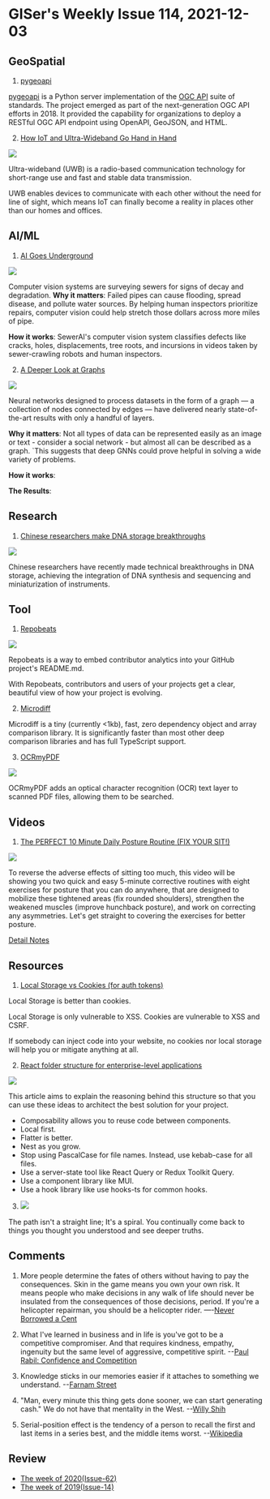 # GISer's Weekly Issue 114, 2021-12-03

## GeoSpatial

1. [pygeoapi](https://pygeoapi.io)

[pygeoapi](https://pygeoapi.io) is a Python server implementation of the [OGC API](https://ogcapi.ogc.org) suite of standards. The project emerged as part of the next-generation OGC API efforts in 2018. It provided the capability for organizations to deploy a RESTful OGC API endpoint using OpenAPI, GeoJSON, and HTML.

2. [How IoT and Ultra-Wideband Go Hand in Hand](https://www.iotforall.com/how-iot-and-ultra-wideband-go-hand-in-hand)

![](https://www.mouser.ca/images/marketingid/2020/microsites/163901466/ultra-wideband-uses.png)

Ultra-wideband (UWB) is a radio-based communication technology for short-range use and fast and stable data transmission.

UWB enables devices to communicate with each other without the need for line of sight, which means IoT can finally become a reality in places other than our homes and offices.

## AI/ML

1. [AI Goes Underground](https://read.deeplearning.ai/the-batch/issue-120/)

![](https://cdn2.hubspot.net/hub/5871640/hubfs/SEWER.gif?upscale=true&width=1200&upscale=true&name=SEWER.gif)

Computer vision systems are surveying sewers for signs of decay and degradation.
**Why it matters**: Failed pipes can cause flooding, spread disease, and pollute water sources. By helping human inspectors prioritize repairs, computer vision could help stretch those dollars across more miles of pipe.

**How it works**: SewerAI's computer vision system classifies defects like cracks, holes, displacements, tree roots, and incursions in videos taken by sewer-crawling robots and human inspectors.

2. [A Deeper Look at Graphs](https://read.deeplearning.ai/the-batch/issue-120/)

![](https://cdn2.hubspot.net/hub/5871640/hubfs/GRAPHv3.gif?upscale=true&width=1200&upscale=true&name=GRAPHv3.gif)

Neural networks designed to process datasets in the form of a graph — a collection of nodes connected by edges — have delivered nearly state-of-the-art results with only a handful of layers.

**Why it matters**: Not all types of data can be represented easily as an image or text - consider a social network - but almost all can be described as a graph. `This suggests that deep GNNs could prove helpful in solving a wide variety of problems.

**How it works**:

**The Results**:

## Research

1. [Chinese researchers make DNA storage breakthroughs](https://global.chinadaily.com.cn/a/202112/02/WS61a86d16a310cdd39bc78f4f.html)

![](https://img2.chinadaily.com.cn/images/202112/02/61a870fea310cdd3d81e4929.jpeg)

Chinese researchers have recently made technical breakthroughs in DNA storage, achieving the integration of DNA synthesis and sequencing and miniaturization of instruments.

## Tool

1. [Repobeats](https://repobeats.axiom.co/)

![](https://repobeats.axiom.co/_next/image?url=%2Freadme.png&w=384&q=75)

Repobeats is a way to embed contributor analytics into your GitHub project's README.md.

With Repobeats, contributors and users of your projects get a clear, beautiful view of how your project is evolving.

2. [Microdiff](https://github.com/AsyncBanana/microdiff?ck_subscriber_id=1238258824)

Microdiff is a tiny (currently <1kb), fast, zero dependency object and array comparison library. It is significantly faster than most other deep comparison libraries and has full TypeScript support.

3. [OCRmyPDF](https://ocrmypdf.readthedocs.io/en/latest/index.html)

![](https://ocrmypdf.readthedocs.io/en/latest/_images/logo.svg)

OCRmyPDF adds an optical character recognition (OCR) text layer to scanned PDF files, allowing them to be searched.

## Videos

1. [The PERFECT 10 Minute Daily Posture Routine (FIX YOUR SIT!)](https://www.youtube.com/watch?v=RqcOCBb4arc)

![](https://builtwithscience.com/wp-content/uploads/2020/05/Bad-posture-excessive-sitting-1024x576.jpg)

To reverse the adverse effects of sitting too much, this video will be showing you two quick and easy 5-minute corrective routines with eight exercises for posture that you can do anywhere, that are designed to mobilize these tightened areas (fix rounded shoulders), strengthen the weakened muscles (improve hunchback posture), and work on correcting any asymmetries. Let's get straight to covering the exercises for better posture.

[Detail Notes](https://builtwithscience.com/posture-workout-routine/)

## Resources

1. [Local Storage vs Cookies (for auth tokens)](https://www.reddit.com/r/Frontend/comments/cubcpj/local_storage_vs_cookies_for_auth_tokens/)

Local Storage is better than cookies.

Local Storage is only vulnerable to XSS. Cookies are vulnerable to XSS and CSRF.

If somebody can inject code into your website, no cookies nor local storage will help you or mitigate anything at all.

2. [React folder structure for enterprise-level applications](https://medium.com/@kolbysisk/react-folder-structure-for-enterprise-level-applications-f8384eff162b)

![](https://miro.medium.com/max/301/1*6Cb3CowNkf7tgCE12tqJzw.png)

This article aims to explain the reasoning behind this structure so that you can use these ideas to architect the best solution for your project.

- Composability allows you to reuse code between components.
- Local first.
- Flatter is better.
- Nest as you grow.
- Stop using PascalCase for file names. Instead, use kebab-case for all files.
- Use a server-state tool like React Query or Redux Toolkit Query.
- Use a component library like MUI.
- Use a hook library like use hooks-ts for common hooks.

3. ![](https://cdn.jellow.site/FrIMOQrEBoBJjaV1l-vdniZMvhXwv2.jpeg)

The path isn't a straight line; It's a spiral. You continually come back to things you thought you understood and see deeper truths.

## Comments

1. More people determine the fates of others without having to pay the consequences. Skin in the game means you own your own risk. It means people who make decisions in any walk of life should never be insulated from the consequences of those decisions, period. If you're a helicopter repairman, you should be a helicopter rider.
   —-[Never Borrowed a Cent](https://click.convertkit-mail4.com/o8ulogovw3iqh0l502av/qvh8h7h8oegxm5tl/aHR0cHM6Ly93d3cuZXNxdWlyZS5jb20vbGlmZXN0eWxlL21vbmV5L2ExOTE4MTMwMC9uYXNzaW0tbmljaG9sYXMtdGFsZWItbW9uZXktYWR2aWNlLw==)

2. What I've learned in business and in life is you've got to be a competitive compromiser. And that requires kindness, empathy, ingenuity but the same level of aggressive, competitive spirit.
   --[Paul Rabil: Confidence and Competition](https://fs.blog/knowledge-podcast/paul-rabil/)

3. Knowledge sticks in our memories easier if it attaches to something we understand.
   --[Farnam Street](https://fs.blog/remember-books/)

4. "Man, every minute this thing gets done sooner, we can start generating cash." We do not have that mentality in the West.
   --[Willy Shih](https://www.theverge.com/2021/8/31/22648372/willy-shih-chip-shortage-tsmc-samsung-ps5-decoder-interview)

5. Serial-position effect is the tendency of a person to recall the first and last items in a series best, and the middle items worst.
   --[Wikipedia](https://en.wikipedia.org/wiki/Serial-position_effect)

## Review

- [The week of 2020(Issue-62)](https://github.com/lkcozy/weekly/blob/master/docs/2020/issue-62.md)
- [The week of 2019(Issue-14)](https://github.com/lkcozy/weekly/blob/master/docs/2019/issue-14.md)
